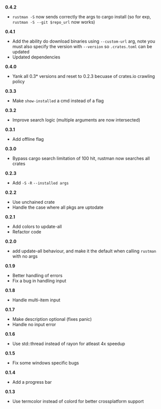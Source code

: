 **0.4.2**
- `rustman -S` now sends correctly the args to cargo install (so for exp, `rustman -S --git $repo_url` now works)

**0.4.1**
- Add the ability do download binaries using `--custom-url` arg, note you must also specify the version  with `--version` so `.crates.toml` can be updated
- Updated dependencies

**0.4.0**
- Yank all 0.3* versions and reset to 0.2.3 becuase of crates.io crawling policy

**0.3.3**
- Make `show-installed` a cmd instead of a flag

**0.3.2**
- Improve search logic (multiple arguments are now intersected)

**0.3.1**
- Add offline flag

**0.3.0**
- Bypass cargo search limitation of 100 hit, rustman now searches all crates

**0.2.3**
- Add `-S` `-R` `--installed args`

**0.2.2**
- Use unchained crate
- Handle the case where all pkgs are uptodate

**0.2.1**
- Add colors to update-all
- Refactor code

**0.2.0**
- add update-all behaviour, and make it the default when calling `rustman` with no args

**0.1.9**

- Better handling of errors
- Fix a bug in handling input

**0.1.8**

- Handle multi-item input

**0.1.7**

- Make description optional (fixes panic)
- Handle no input error

**0.1.6**

- Use std::thread instead of rayon for atleast 4x speedup

**0.1.5**

- Fix some windows specific bugs

**0.1.4**

- Add a progress bar

**0.1.3**

- Use termcolor instead of colord for better crossplatform support
